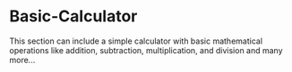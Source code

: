 # Basic-Calculator
This section can include a simple calculator with basic mathematical operations like addition, subtraction, multiplication, and division and many more...
